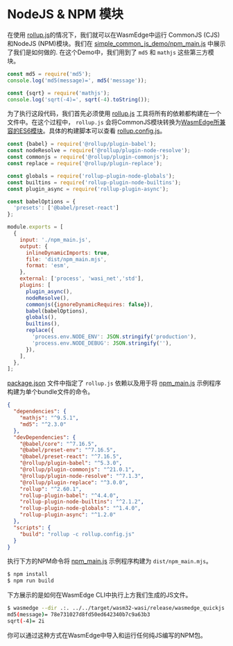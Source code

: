 # NodeJS & NPM 模块

在使用 [rollup.js](https://rollupjs.org/guide/en/)的情况下，我们就可以在WasmEdge中运行 CommonJS (CJS)和NodeJS (NPM)模块。我们在 [simple_common_js_demo/npm_main.js](https://github.com/second-state/wasmedge-quickjs/blob/main/example_js/simple_common_js_demo/npm_main.js) 中展示了我们是如何做的. 在这个Demo中，我们用到了 `md5` 和 `mathjs` 这些第三方模块。

```javascript
const md5 = require('md5');
console.log('md5(message)=', md5('message'));

const {sqrt} = require('mathjs');
console.log('sqrt(-4)=', sqrt(-4).toString());
```

为了执行这段代码，我们首先必须使用 [rollup.js](https://rollupjs.org/guide/en/) 工具将所有的依赖都构建在一个文件中。在这个过程中， `rollup.js` 会将CommonJS模块转换为[WasmEdge所兼容的ES6模块](es6.md)。具体的构建脚本可以查看 [rollup.config.js](https://github.com/second-state/wasmedge-quickjs/blob/main/example_js/simple_common_js_demo/rollup.config.js)。

```javascript
const {babel} = require('@rollup/plugin-babel');
const nodeResolve = require('@rollup/plugin-node-resolve');
const commonjs = require('@rollup/plugin-commonjs');
const replace = require('@rollup/plugin-replace');

const globals = require('rollup-plugin-node-globals');
const builtins = require('rollup-plugin-node-builtins');
const plugin_async = require('rollup-plugin-async');

const babelOptions = {
  'presets': ['@babel/preset-react']
};

module.exports = [
  {
    input: './npm_main.js',
    output: {
      inlineDynamicImports: true,
      file: 'dist/npm_main.mjs',
      format: 'esm',
    },
    external: ['process', 'wasi_net','std'],
    plugins: [
      plugin_async(),
      nodeResolve(),
      commonjs({ignoreDynamicRequires: false}),
      babel(babelOptions),
      globals(),
      builtins(),
      replace({
        'process.env.NODE_ENV': JSON.stringify('production'),
        'process.env.NODE_DEBUG': JSON.stringify(''),
      }),
    ],
  },
];
```

[package.json](https://github.com/second-state/wasmedge-quickjs/blob/main/example_js/simple_common_js_demo/package.json) 文件中指定了 `rollup.js` 依赖以及用于将 [npm_main.js](https://github.com/second-state/wasmedge-quickjs/blob/main/example_js/simple_common_js_demo/npm_main.js) 示例程序构建为单个bundle文件的命令。

```json
{
  "dependencies": {
    "mathjs": "^9.5.1",
    "md5": "^2.3.0"
  },
  "devDependencies": {
    "@babel/core": "^7.16.5",
    "@babel/preset-env": "^7.16.5",
    "@babel/preset-react": "^7.16.5",
    "@rollup/plugin-babel": "^5.3.0",
    "@rollup/plugin-commonjs": "^21.0.1",
    "@rollup/plugin-node-resolve": "^7.1.3",
    "@rollup/plugin-replace": "^3.0.0",
    "rollup": "^2.60.1",
    "rollup-plugin-babel": "^4.4.0",
    "rollup-plugin-node-builtins": "^2.1.2",
    "rollup-plugin-node-globals": "^1.4.0",
    "rollup-plugin-async": "^1.2.0"
  },
  "scripts": {
    "build": "rollup -c rollup.config.js"
  }
}
```

执行下方的NPM命令将 [npm_main.js](https://github.com/second-state/wasmedge-quickjs/blob/main/example_js/simple_common_js_demo/npm_main.js) 示例程序构建为 `dist/npm_main.mjs`。

```bash
$ npm install
$ npm run build
```

下方展示的是如何在WasmEdge CLI中执行上方我们生成的JS文件。

```bash
$ wasmedge --dir .:. ../../target/wasm32-wasi/release/wasmedge_quickjs.wasm dist/npm_main.mjs
md5(message)= 78e731027d8fd50ed642340b7c9a63b3
sqrt(-4)= 2i
```

你可以通过这种方式在WasmEdge中导入和运行任何纯JS编写的NPM包。